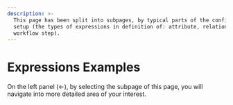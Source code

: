 ```yaml
---
description: >-
  This page has been split into subpages, by typical parts of the configuration
  setup (the types of expressions in definition of: attribute, relation view,
  workflow step).
---
```


# Expressions Examples

On the left panel (<-), by selecting the subpage of this page, you will navigate into more detailed area of your interest.

